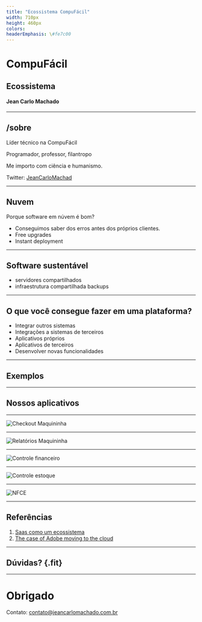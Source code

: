 ```yaml
---
title: "Ecossistema CompuFácil"
width: 710px
height: 460px
colors:
headerEmphasis: \#fe7c00
---
```


# CompuFácil

## Ecossistema

#### Jean Carlo Machado

----

## /sobre

Líder técnico na CompuFácil

Programador, professor, filantropo

Me importo com ciência e humanismo.

Twitter: [JeanCarloMachad](https://twitter.com/JeanCarloMachad)

----

## Nuvem

Porque software em núvem é bom?


 - Conseguimos saber dos erros antes dos próprios clientes.
 - Free upgrades
 - Instant deployment

---

## Software sustentável

 - servidores compartilhados
 - infraestrutura compartilhada backups

---

## O que você consegue fazer em uma plataforma?

 - Integrar outros sistemas
- Integrações a sistemas de terceiros
- Aplicativos próprios
- Aplicativos de terceiros
 - Desenvolver novas funcionalidades

---

## Exemplos



---

## Nossos aplicativos

---

![Checkout Maquininha](/home/jean/projects/talks-courses/compufacil_ecossystem/maquininha_checkout.png)

---

![Relatórios Maquininha](/home/jean/projects/talks-courses/compufacil_ecossystem/maquininha_relatorios.png)

---

![Controle financeiro](/home/jean/projects/talks-courses/compufacil_ecossystem/android_financeiro.png)

---

![Controle estoque](/home/jean/projects/talks-courses/compufacil_ecossystem/controle_estoque.png)

---


![NFCE](/home/jean/projects/talks-courses/compufacil_ecossystem/nfce.png)

---

## Referências

1. [Saas como um ecossistema](https://www.slideshare.net/saasu/saas-as-an-ecosystem-presentation)
2. [The case of Adobe moving to the cloud](https://www.computerworld.com/article/3069711/software-as-a-service/transitioning-to-the-cloud-adobe-hits-it-out-of-the-park.html)

---

## Dúvidas? {.fit}

---

# Obrigado

Contato: contato@jeancarlomachado.com.br
